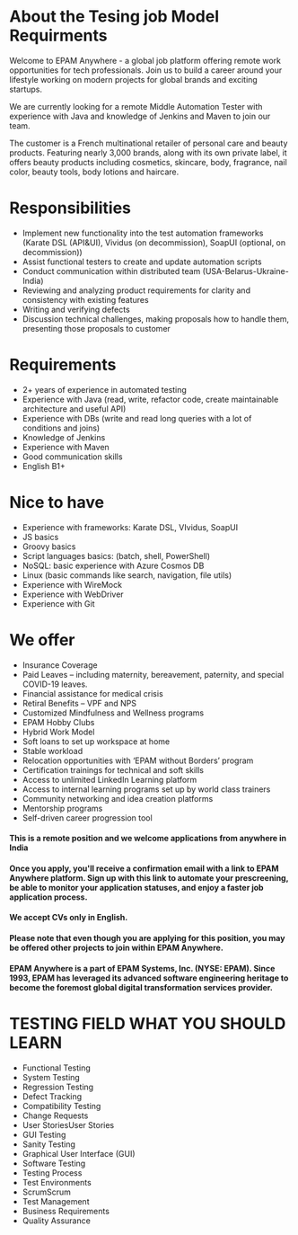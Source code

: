 # About the Tesing job Model Requirments 

Welcome to EPAM Anywhere - a global job platform offering remote work opportunities for tech professionals. Join us to build a career around your lifestyle working on modern projects for global brands and exciting startups.

We are currently looking for a remote Middle Automation Tester with experience with Java and knowledge of Jenkins and Maven to join our team.

The customer is a French multinational retailer of personal care and beauty products. Featuring nearly 3,000 brands, along with its own private label, it offers beauty products including cosmetics, skincare, body, fragrance, nail color, beauty tools, body lotions and haircare.

# Responsibilities 

- Implement new functionality into the test automation frameworks (Karate DSL (API&UI), Vividus (on decommission), SoapUI (optional, on decommission))
- Assist functional testers to create and update automation scripts
- Conduct communication within distributed team (USA-Belarus-Ukraine-India)
- Reviewing and analyzing product requirements for clarity and consistency with existing features
- Writing and verifying defects
- Discussion technical challenges, making proposals how to handle them, presenting those proposals to customer

# Requirements

- 2+ years of experience in automated testing
- Experience with Java (read, write, refactor code, create maintainable architecture and useful API)
- Experience with DBs (write and read long queries with a lot of conditions and joins)
- Knowledge of Jenkins
- Experience with Maven
- Good communication skills
- English B1+

# Nice to have

- Experience with frameworks: Karate DSL, VIvidus, SoapUI
- JS basics
- Groovy basics
- Script languages basics: (batch, shell, PowerShell)
- NoSQL: basic experience with Azure Cosmos DB
- Linux (basic commands like search, navigation, file utils)
- Experience with WireMock
- Experience with WebDriver
- Experience with Git

# We offer

- Insurance Coverage
- Paid Leaves – including maternity, bereavement, paternity, and special COVID-19 leaves.
- Financial assistance for medical crisis
- Retiral Benefits – VPF and NPS
- Customized Mindfulness and Wellness programs
- EPAM Hobby Clubs
- Hybrid Work Model
- Soft loans to set up workspace at home
- Stable workload
- Relocation opportunities with ‘EPAM without Borders’ program
- Certification trainings for technical and soft skills
- Access to unlimited LinkedIn Learning platform
- Access to internal learning programs set up by world class trainers
- Community networking and idea creation platforms
- Mentorship programs
- Self-driven career progression tool

#### This is a remote position and we welcome applications from anywhere in India

#### Once you apply, you'll receive a confirmation email with a link to EPAM Anywhere platform. Sign up with this link to automate your prescreening, be able to monitor your application statuses, and enjoy a faster job application process.

#### We accept CVs only in English.

#### Please note that even though you are applying for this position, you may be offered other projects to join within EPAM Anywhere.

#### EPAM Anywhere is a part of EPAM Systems, Inc. (NYSE: EPAM). Since 1993, EPAM has leveraged its advanced software engineering heritage to become the foremost global digital transformation services provider.

# TESTING FIELD WHAT YOU SHOULD LEARN 

- Functional Testing
- System Testing
- Regression Testing
- Defect Tracking
- Compatibility Testing
- Change Requests
- User StoriesUser Stories
- GUI Testing
- Sanity Testing
- Graphical User Interface (GUI)
- Software Testing
- Testing Process
- Test Environments
- ScrumScrum
- Test Management
- Business Requirements
- Quality Assurance

